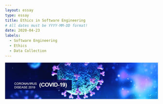 ```yaml
---
layout: essay
type: essay
title: Ethics in Software Engineering
# All dates must be YYYY-MM-DD format!
date: 2020-04-23
labels:
  - Software Engineering
  - Ethics
  - Data Collection
---
```


<img class="ui large spaced image" src="../images/covid.jpg">
